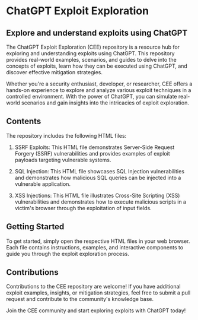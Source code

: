 # ChatGPT Exploit Exploration

## Explore and understand exploits using ChatGPT

The ChatGPT Exploit Exploration (CEE) repository is a resource hub for exploring and understanding exploits using ChatGPT. This repository provides real-world examples, scenarios, and guides to delve into the concepts of exploits, learn how they can be executed using ChatGPT, and discover effective mitigation strategies.

Whether you're a security enthusiast, developer, or researcher, CEE offers a hands-on experience to explore and analyze various exploit techniques in a controlled environment. With the power of ChatGPT, you can simulate real-world scenarios and gain insights into the intricacies of exploit exploration.

## Contents

The repository includes the following HTML files:

1. SSRF Exploits: This HTML file demonstrates Server-Side Request Forgery (SSRF) vulnerabilities and provides examples of exploit payloads targeting vulnerable systems.

2. SQL Injection: This HTML file showcases SQL Injection vulnerabilities and demonstrates how malicious SQL queries can be injected into a vulnerable application.

3. XSS Injections: This HTML file illustrates Cross-Site Scripting (XSS) vulnerabilities and demonstrates how to execute malicious scripts in a victim's browser through the exploitation of input fields.

## Getting Started

To get started, simply open the respective HTML files in your web browser. Each file contains instructions, examples, and interactive components to guide you through the exploit exploration process.

## Contributions

Contributions to the CEE repository are welcome! If you have additional exploit examples, insights, or mitigation strategies, feel free to submit a pull request and contribute to the community's knowledge base.

Join the CEE community and start exploring exploits with ChatGPT today!

